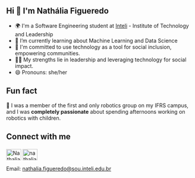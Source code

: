 ## Hi 👋 I'm Nathália Figueredo 


- 🌍 I'm a Software Engineering student at [Inteli](https://www.inteli.edu.br/) - Institute of Technology and Leadership
- 🌱 I’m currently learning about Machine Learning and Data Science
- 🎯 I'm committed to use technology as a tool for social inclusion, empowering communities.
- 👩‍💻 My strengths lie in leadership and leveraging technology for social impact.
- 😄 Pronouns: she/her
  

## Fun fact
🔭 I was a member of the first and only robotics group on my IFRS campus, and I was **completely passionate** about spending afternoons working on robotics with children.

## Connect with me </br><p align="left">
<a href="www.linkedin.com/in/nathaliafigueredo" target="blank"><img align="center" src="https://raw.githubusercontent.com/rahuldkjain/github-profile-readme-generator/master/src/images/icons/Social/linked-in-alt.svg" alt="NathaliaFigueredo" height="30" width="40" /></a>
<a href="https://www.instagram.com/nathaliafigueredo__/" target="blank"><img align="center" src="https://raw.githubusercontent.com/rahuldkjain/github-profile-readme-generator/master/src/images/icons/Social/instagram.svg" alt="nathaliafigueredo__" height="30" width="40" /></a>
  
<a> Email: nathalia.figueredo@sou.inteli.edu.br</a></p>

<a> 
</a>





